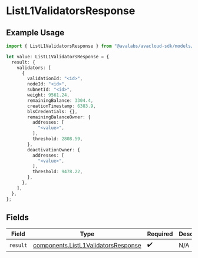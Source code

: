 # ListL1ValidatorsResponse

## Example Usage

```typescript
import { ListL1ValidatorsResponse } from "@avalabs/avacloud-sdk/models/operations";

let value: ListL1ValidatorsResponse = {
  result: {
    validators: [
      {
        validationId: "<id>",
        nodeId: "<id>",
        subnetId: "<id>",
        weight: 9561.24,
        remainingBalance: 3304.4,
        creationTimestamp: 6383.9,
        blsCredentials: {},
        remainingBalanceOwner: {
          addresses: [
            "<value>",
          ],
          threshold: 2808.59,
        },
        deactivationOwner: {
          addresses: [
            "<value>",
          ],
          threshold: 9478.22,
        },
      },
    ],
  },
};
```

## Fields

| Field                                                                                      | Type                                                                                       | Required                                                                                   | Description                                                                                |
| ------------------------------------------------------------------------------------------ | ------------------------------------------------------------------------------------------ | ------------------------------------------------------------------------------------------ | ------------------------------------------------------------------------------------------ |
| `result`                                                                                   | [components.ListL1ValidatorsResponse](../../models/components/listl1validatorsresponse.md) | :heavy_check_mark:                                                                         | N/A                                                                                        |